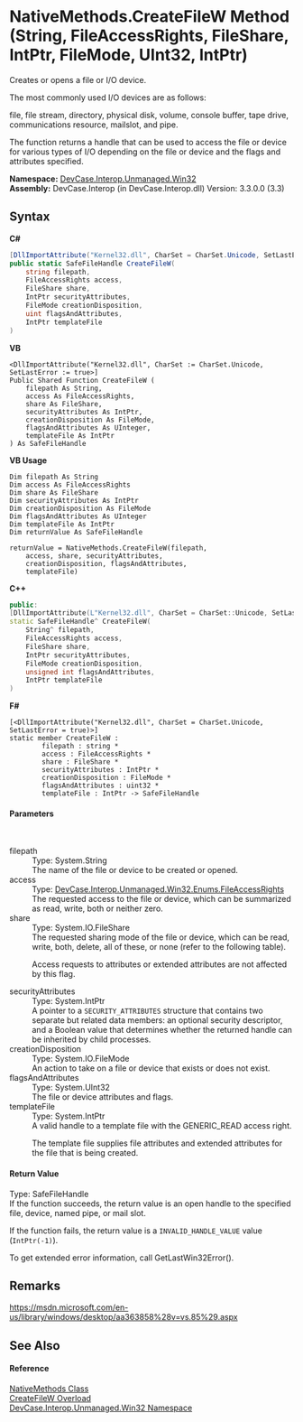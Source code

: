 # NativeMethods.CreateFileW Method (String, FileAccessRights, FileShare, IntPtr, FileMode, UInt32, IntPtr)
 

Creates or opens a file or I/O device. 

 The most commonly used I/O devices are as follows: 

 file, file stream, directory, physical disk, volume, console buffer, tape drive, communications resource, mailslot, and pipe. 

 The function returns a handle that can be used to access the file or device for various types of I/O depending on the file or device and the flags and attributes specified.

**Namespace:**&nbsp;<a href="N_DevCase_Interop_Unmanaged_Win32">DevCase.Interop.Unmanaged.Win32</a><br />**Assembly:**&nbsp;DevCase.Interop (in DevCase.Interop.dll) Version: 3.3.0.0 (3.3)

## Syntax

**C#**<br />
``` C#
[DllImportAttribute("Kernel32.dll", CharSet = CharSet.Unicode, SetLastError = true)]
public static SafeFileHandle CreateFileW(
	string filepath,
	FileAccessRights access,
	FileShare share,
	IntPtr securityAttributes,
	FileMode creationDisposition,
	uint flagsAndAttributes,
	IntPtr templateFile
)
```

**VB**<br />
``` VB
<DllImportAttribute("Kernel32.dll", CharSet := CharSet.Unicode, SetLastError := true>]
Public Shared Function CreateFileW ( 
	filepath As String,
	access As FileAccessRights,
	share As FileShare,
	securityAttributes As IntPtr,
	creationDisposition As FileMode,
	flagsAndAttributes As UInteger,
	templateFile As IntPtr
) As SafeFileHandle
```

**VB Usage**<br />
``` VB Usage
Dim filepath As String
Dim access As FileAccessRights
Dim share As FileShare
Dim securityAttributes As IntPtr
Dim creationDisposition As FileMode
Dim flagsAndAttributes As UInteger
Dim templateFile As IntPtr
Dim returnValue As SafeFileHandle

returnValue = NativeMethods.CreateFileW(filepath, 
	access, share, securityAttributes, 
	creationDisposition, flagsAndAttributes, 
	templateFile)
```

**C++**<br />
``` C++
public:
[DllImportAttribute(L"Kernel32.dll", CharSet = CharSet::Unicode, SetLastError = true)]
static SafeFileHandle^ CreateFileW(
	String^ filepath, 
	FileAccessRights access, 
	FileShare share, 
	IntPtr securityAttributes, 
	FileMode creationDisposition, 
	unsigned int flagsAndAttributes, 
	IntPtr templateFile
)
```

**F#**<br />
``` F#
[<DllImportAttribute("Kernel32.dll", CharSet = CharSet.Unicode, SetLastError = true)>]
static member CreateFileW : 
        filepath : string * 
        access : FileAccessRights * 
        share : FileShare * 
        securityAttributes : IntPtr * 
        creationDisposition : FileMode * 
        flagsAndAttributes : uint32 * 
        templateFile : IntPtr -> SafeFileHandle 

```


#### Parameters
&nbsp;<dl><dt>filepath</dt><dd>Type: System.String<br />The name of the file or device to be created or opened.</dd><dt>access</dt><dd>Type: <a href="T_DevCase_Interop_Unmanaged_Win32_Enums_FileAccessRights">DevCase.Interop.Unmanaged.Win32.Enums.FileAccessRights</a><br />The requested access to the file or device, which can be summarized as read, write, both or neither zero.</dd><dt>share</dt><dd>Type: System.IO.FileShare<br />The requested sharing mode of the file or device, which can be read, write, both, delete, all of these, or none (refer to the following table). 

 Access requests to attributes or extended attributes are not affected by this flag.</dd><dt>securityAttributes</dt><dd>Type: System.IntPtr<br />A pointer to a `SECURITY_ATTRIBUTES` structure that contains two separate but related data members: an optional security descriptor, and a Boolean value that determines whether the returned handle can be inherited by child processes.</dd><dt>creationDisposition</dt><dd>Type: System.IO.FileMode<br />An action to take on a file or device that exists or does not exist.</dd><dt>flagsAndAttributes</dt><dd>Type: System.UInt32<br />The file or device attributes and flags.</dd><dt>templateFile</dt><dd>Type: System.IntPtr<br />A valid handle to a template file with the GENERIC_READ access right. 

 The template file supplies file attributes and extended attributes for the file that is being created.</dd></dl>

#### Return Value
Type: SafeFileHandle<br />If the function succeeds, the return value is an open handle to the specified file, device, named pipe, or mail slot. 

 If the function fails, the return value is a `INVALID_HANDLE_VALUE` value (`IntPtr(-1)`). 

 To get extended error information, call GetLastWin32Error().

## Remarks
<a href="https://msdn.microsoft.com/en-us/library/windows/desktop/aa363858%28v=vs.85%29.aspx" target="_blank">https://msdn.microsoft.com/en-us/library/windows/desktop/aa363858%28v=vs.85%29.aspx</a>

## See Also


#### Reference
<a href="T_DevCase_Interop_Unmanaged_Win32_NativeMethods">NativeMethods Class</a><br /><a href="Overload_DevCase_Interop_Unmanaged_Win32_NativeMethods_CreateFileW">CreateFileW Overload</a><br /><a href="N_DevCase_Interop_Unmanaged_Win32">DevCase.Interop.Unmanaged.Win32 Namespace</a><br />